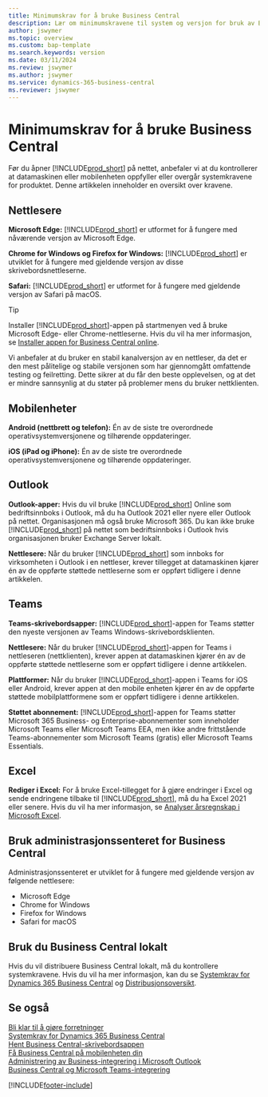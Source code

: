 ```yaml
---
title: Minimumskrav for å bruke Business Central
description: Lær om minimumskravene til system og versjon for bruk av Business Central Online beskrevet nedenfor.
author: jswymer
ms.topic: overview
ms.custom: bap-template
ms.search.keywords: version
ms.date: 03/11/2024
ms.review: jswymer
ms.author: jswymer
ms.service: dynamics-365-business-central
ms.reviewer: jswymer
---
```

# Minimumskrav for å bruke Business Central

Før du åpner [!INCLUDE[prod_short](includes/prod_short.md)] på nettet, anbefaler vi at du kontrollerer at datamaskinen eller mobilenheten oppfyller eller overgår systemkravene for produktet. Denne artikkelen inneholder en oversikt over kravene.  

## Nettlesere

**Microsoft Edge:** [!INCLUDE[prod_short](includes/prod_short.md)] er utformet for å fungere med nåværende versjon av Microsoft Edge.
  
**Chrome for Windows og Firefox for Windows:** [!INCLUDE[prod_short](includes/prod_short.md)] er utviklet for å fungere med gjeldende versjon av disse skrivebordsnettleserne.
 
**Safari:** [!INCLUDE[prod_short](includes/prod_short.md)] er utformet for å fungere med gjeldende versjon av Safari på macOS.  

> [!TIP]
> Installer [!INCLUDE[prod_short](includes/prod_short.md)]-appen på startmenyen ved å bruke Microsoft Edge- eller Chrome-nettleserne. Hvis du vil ha mer informasjon, se [Installer appen for Business Central online](/dynamics365/business-central/install-desktop-app#install-the-app-for-business-central-online).

Vi anbefaler at du bruker en stabil kanalversjon av en nettleser, da det er den mest pålitelige og stabile versjonen som har gjennomgått omfattende testing og feilretting. Dette sikrer at du får den beste opplevelsen, og at det er mindre sannsynlig at du støter på problemer mens du bruker nettklienten.

## Mobilenheter

**Android (nettbrett og telefon):** Én av de siste tre overordnede operativsystemversjonene og tilhørende oppdateringer.

**iOS (iPad og iPhone):** Én av de siste tre overordnede operativsystemversjonene og tilhørende oppdateringer.

## Outlook

**Outlook-apper:** Hvis du vil bruke [!INCLUDE[prod_short](includes/prod_short.md)] Online som bedriftsinnboks i Outlook, må du ha Outlook 2021 eller nyere eller Outlook på nettet. Organisasjonen må også bruke Microsoft 365. Du kan ikke bruke [!INCLUDE[prod_short](includes/prod_short.md)] på nettet som bedriftsinnboks i Outlook hvis organisasjonen bruker Exchange Server lokalt. 

**Nettlesere:** Når du bruker [!INCLUDE[prod_short](includes/prod_short.md)] som innboks for virksomheten i Outlook i en nettleser, krever tillegget at datamaskinen kjører én av de oppførte støttede nettleserne som er oppført tidligere i denne artikkelen. 

## Teams

**Teams-skrivebordsapper:** [!INCLUDE[prod_short](includes/prod_short.md)]-appen for Teams støtter den nyeste versjonen av Teams Windows-skrivebordsklienten. 

**Nettlesere:** Når du bruker [!INCLUDE[prod_short](includes/prod_short.md)]-appen for Teams i nettleseren (nettklienten), krever appen at datamaskinen kjører én av de oppførte støttede nettleserne som er oppført tidligere i denne artikkelen. 

**Plattformer:** Når du bruker [!INCLUDE[prod_short](includes/prod_short.md)]-appen i Teams for iOS eller Android, krever appen at den mobile enheten kjører én av de oppførte støttede mobilplattformene som er oppført tidligere i denne artikkelen.

**Støttet abonnement:** [!INCLUDE[prod_short](includes/prod_short.md)]-appen for Teams støtter Microsoft 365 Business- og Enterprise-abonnementer som inneholder Microsoft Teams eller Microsoft Teams EEA, men ikke andre frittstående Teams-abonnementer som Microsoft Teams (gratis) eller Microsoft Teams Essentials.

## Excel

**Rediger i Excel:** For å bruke Excel-tillegget for å gjøre endringer i Excel og sende endringene tilbake til [!INCLUDE[prod_short](includes/prod_short.md)], må du ha Excel 2021 eller senere. Hvis du vil ha mer informasjon, se [Analyser årsregnskap i Microsoft Excel](finance-analyze-excel.md).  

## <a name="TAC"></a> Bruk administrasjonssenteret for Business Central

Administrasjonssenteret er utviklet for å fungere med gjeldende versjon av følgende nettlesere:

- Microsoft Edge
- Chrome for Windows
- Firefox for Windows
- Safari for macOS

## Bruk du Business Central lokalt

Hvis du vil distribuere Business Central lokalt, må du kontrollere systemkravene. Hvis du vil ha mer informasjon, kan du se [Systemkrav for Dynamics 365 Business Central](/dynamics365/business-central/dev-itpro/deployment/system-requirements-business-central-v23) og [Distribusjonsoversikt](/dynamics365/business-central/dev-itpro/deployment/deployment).  

## Se også

[Bli klar til å gjøre forretninger](ui-get-ready-business.md)  
[Systemkrav for Dynamics 365 Business Central](/dynamics365/business-central/dev-itpro/deployment/system-requirements-business-central-v23)  
[Hent Business Central-skrivebordsappen](install-desktop-app.md)  
[Få Business Central på mobilenheten din](install-mobile-app.md)  
[Administrering av Business-integrering i Microsoft Outlook](admin-outlook.md)  
[Business Central og Microsoft Teams-integrering](across-teams-overview.md)  

[!INCLUDE[footer-include](includes/footer-banner.md)]
